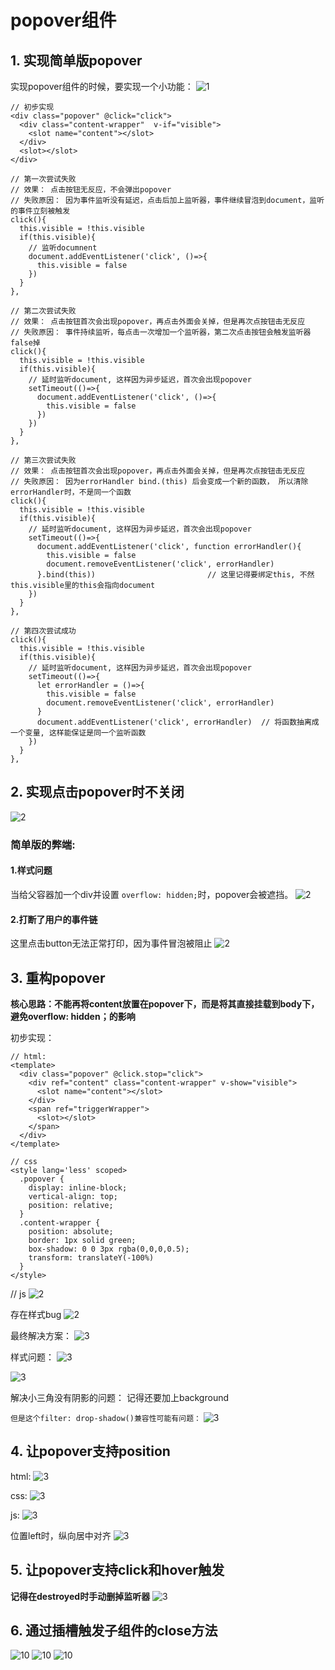 # popover组件

## 1. 实现简单版popover

实现popover组件的时候，要实现一个小功能：
![1](./1监听事件关闭popover.png)

```
// 初步实现
<div class="popover" @click="click">
  <div class="content-wrapper"  v-if="visible">
    <slot name="content"></slot>
  </div>
  <slot></slot>
</div>

// 第一次尝试失败
// 效果： 点击按钮无反应，不会弹出popover
// 失败原因： 因为事件监听没有延迟，点击后加上监听器，事件继续冒泡到document，监听的事件立刻被触发
click(){
  this.visible = !this.visible
  if(this.visible){
    // 监听documnent
    document.addEventListener('click', ()=>{
      this.visible = false
    })
  }
},

// 第二次尝试失败
// 效果： 点击按钮首次会出现popover，再点击外面会关掉，但是再次点按钮击无反应
// 失败原因： 事件持续监听，每点击一次增加一个监听器，第二次点击按钮会触发监听器false掉
click(){
  this.visible = !this.visible
  if(this.visible){
    // 延时监听document, 这样因为异步延迟，首次会出现popover
    setTimeout(()=>{
      document.addEventListener('click', ()=>{
        this.visible = false
      })
    })
  }
},

// 第三次尝试失败
// 效果： 点击按钮首次会出现popover，再点击外面会关掉，但是再次点按钮击无反应
// 失败原因： 因为errorHandler bind.(this) 后会变成一个新的函数， 所以清除errorHandler时，不是同一个函数
click(){
  this.visible = !this.visible
  if(this.visible){
    // 延时监听document, 这样因为异步延迟，首次会出现popover
    setTimeout(()=>{
      document.addEventListener('click', function errorHandler(){
        this.visible = false
        document.removeEventListener('click', errorHandler)
      }.bind(this))                         // 这里记得要绑定this, 不然this.visible里的this会指向document
    })
  }
},

// 第四次尝试成功
click(){
  this.visible = !this.visible
  if(this.visible){
    // 延时监听document, 这样因为异步延迟，首次会出现popover
    setTimeout(()=>{
      let errorHandler = ()=>{
        this.visible = false
        document.removeEventListener('click', errorHandler)
      }
      document.addEventListener('click', errorHandler)  // 将函数抽离成一个变量, 这样能保证是同一个监听函数
    })
  }
},
```

## 2. 实现点击popover时不关闭
![2](./2阻止冒泡.png)


### 简单版的弊端:

#### 1.样式问题
当给父容器加一个div并设置 `overflow: hidden;`时，popover会被遮挡。
![2](./3简单版的弊端.png)

#### 2.打断了用户的事件链

这里点击button无法正常打印，因为事件冒泡被阻止
![2](./3简单版的弊端2.png)


## 3. 重构popover

**核心思路：不能再将content放置在popover下，而是将其直接挂载到body下，避免overflow: hidden；的影响**

初步实现：
```
// html: 
<template>
  <div class="popover" @click.stop="click">
    <div ref="content" class="content-wrapper" v-show="visible">
      <slot name="content"></slot>
    </div>
    <span ref="triggerWrapper">
      <slot></slot>
    </span>
  </div>
</template>

// css
<style lang='less' scoped>
  .popover {
    display: inline-block;
    vertical-align: top;
    position: relative;
  }
  .content-wrapper {
    position: absolute;
    border: 1px solid green;
    box-shadow: 0 0 3px rgba(0,0,0,0.5);
    transform: translateY(-100%)
  }
</style>
```
// js
![2](./4初步重构popover.png)


存在样式bug
![2](./5定位popoverbug.png)


最终解决方案：
![3](./4重构.png)


样式问题：
![3](./6popover样式.png)

![3](./6popover样式没有阴影.png)

解决小三角没有阴影的问题：
记得还要加上background

`但是这个filter: drop-shadow()兼容性可能有问题：`
![3](./7解决popover样式没有阴影.png)


## 4. 让popover支持position
html:
![3](./8popover支持position.png)

css:
![3](./8popover支持position2.png)

js: 
![3](./8popover支持position3.png)

位置left时，纵向居中对齐
![3](./8popover支持position4.png)


## 5. 让popover支持click和hover触发
**记得在destroyed时手动删掉监听器**
![3](./9popover支持click和hover.png)


## 6. 通过插槽触发子组件的close方法
![10](./10父组件通过插槽触发popover的close方法.png)
![10](./10父组件通过插槽触发popover的close方法2.png)
![10](./10父组件通过插槽触发popover的close方法3.png)

